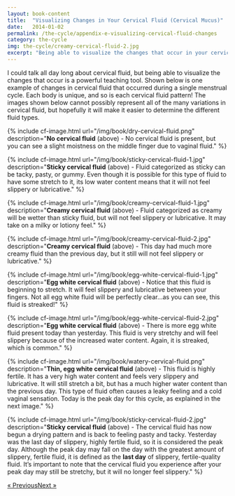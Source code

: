 ```yaml
---
layout: book-content
title:  "Visualizing Changes in Your Cervical Fluid (Cervical Mucus)"
date:   2014-01-02
permalink: /the-cycle/appendix-e-visualizing-cervical-fluid-changes
category: the-cycle
img: the-cycle/creamy-cervical-fluid-2.jpg
excerpt: "Being able to visualize the changes that occur in your cervical fluid (or cervical mucus) is a powerful teaching tool. Each body is unique, and so is each cervical fluid pattern! Learn how to categorize your unique cervical fluid with these images."
---
```


I could talk all day long about cervical fluid, but being able to visualize the changes that occur is a powerful teaching tool. Shown below is one example of changes in cervical fluid that occurred during a single menstrual cycle. Each body is unique, and so is each cervical fluid pattern! The images shown below cannot possibly represent all of the many variations in cervical fluid, but hopefully it will make it easier to determine the different fluid types.


{% include cf-image.html url="/img/book/dry-cervical-fluid.png" description="<strong>No cervical fluid</strong> (above) - No cervical fluid is present, but you can see a slight moistness on the middle finger due to vaginal fluid." %}


{% include cf-image.html url="/img/book/sticky-cervical-fluid-1.jpg" description="<strong>Sticky cervical fluid</strong> (above) - Fluid categorized as sticky can be tacky, pasty, or gummy. Even though it is possible for this type of fluid to have some stretch to it, its low water content means that it will not feel slippery or lubricative." %}


{% include cf-image.html url="/img/book/creamy-cervical-fluid-1.jpg" description="<strong>Creamy cervical fluid</strong> (above) - Fluid categorized as creamy will be wetter than sticky fluid, but will not feel slippery or lubricative. It may take on a milky or lotiony feel." %}


{% include cf-image.html url="/img/book/creamy-cervical-fluid-2.jpg" description="<strong>Creamy cervical fluid</strong> (above) - This day had much more creamy fluid than the previous day, but it still will not feel slippery or lubricative." %}


{% include cf-image.html url="/img/book/egg-white-cervical-fluid-1.jpg" description="<strong>Egg white cervical fluid</strong> (above) - Notice that this fluid is beginning to stretch. It will feel slippery and lubricative between your fingers. Not all egg white fluid will be perfectly clear...as you can see, this fluid is streaked!" %}


{% include cf-image.html url="/img/book/egg-white-cervical-fluid-2.jpg" description="<strong>Egg white cervical fluid</strong> (above) - There is more egg white fluid present today than yesterday. This fluid is very stretchy and will feel slippery because of the increased water content. Again, it is streaked, which is common." %}


{% include cf-image.html url="/img/book/watery-cervical-fluid.png" description="<strong>Thin, egg white cervical fluid</strong> (above) - This fluid is highly fertile. It has a very high water content and feels very slippery and lubricative. It will still stretch a bit, but has a much higher water content than the previous day. This type of fluid often causes a leaky feeling and a cold vaginal sensation. Today is the peak day for this cycle, as explained in the next image." %}


{% include cf-image.html url="/img/book/sticky-cervical-fluid-2.jpg" description="<strong>Sticky cervical fluid</strong> (above) - The cervical fluid has now begun a drying pattern and is back to feeling pasty and tacky. Yesterday was the last day of slippery, highly fertile fluid, so it is considered the peak day. Although the peak day may fall on the day with the greatest amount of slippery, fertile fluid, it is defined as the <strong>last day</strong> of slippery, fertile-quality fluid. It&rsquo;s important to note that the cervical fluid you experience after your peak day may still be stretchy, but it will no longer feel slippery." %}


<div class="arrows">
	<p><a class="text-link previous" href="/the-cycle/appendix-d-fertility-awareness-and-menstrual-health-resources/" title="Previous Excerpt">&laquo; Previous</a><a class="text-link next" href="/the-cycle/notes/" title="Next Excerpt">Next &raquo;</a></p>
</div>